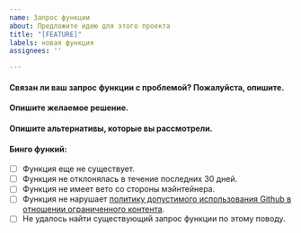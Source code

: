 ```yaml
---
name: Запрос функции
about: Предложите идею для этого проекта
title: "[FEATURE]"
labels: новая функция
assignees: ''

---
```


#### Связан ли ваш запрос функции с проблемой? Пожалуйста, опишите.
<!-- Четкое и краткое описание вашей проблемы. -->



#### Опишите желаемое решение.
<!-- Четкое и краткое описание того, как это должно быть реализовано. -->



#### Опишите альтернативы, которые вы рассмотрели.
<!-- Четкое и краткое описание любых альтернативных решений или функций, которые вы рассмотрели. -->



#### Бинго функий:
- [ ] Функция еще не существует.
- [ ] Функция не отклонялась в течение последних 30 дней.
- [ ] Функция не имеет вето со стороны мэйнтейнера.
- [ ] Функция не нарушает [политику допустимого использования Github в отношении ограниченного контента](https://docs.github.com/en/github/site-policy/github-acceptable-use-policies#2-content-restrictions).
- [ ] Не удалось найти существующий запрос функции по этому поводу.
